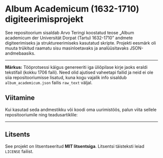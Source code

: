 # Album Academicum (1632-1710) digiteerimisprojekt

See repositoorium sisaldab Arvo Teringi koostatud teose „Album academicum der Universität Dorpat (Tartu) 1632-1710” andmete digiteerimiseks ja struktureerimiseks kasutatud skripte. Projekti eesmärk oli muuta trükitud raamatu sisu masinloetavaks ja analüüsitavaks JSON-andmebaasiks.

-----

**Märkus:** Tööprotsessi käigus genereeriti iga üliõpilase kirje jaoks eraldi tekstifail (kokku 1706 faili). Need olid ajutised vaheetapi failid ja neid ei ole siia repositooriumisse lisatud, kuna kogu vajalik info sisaldub `album_academicum.json` failis `raw_text` väljal.


## Viitamine

Kui kasutad seda andmestikku või koodi oma uurimistöös, palun viita sellele repositooriumile ning teadusartiklile: 

-----

## Litsents

See projekt on litsentseeritud **MIT litsentsiga**. Litsentsi täisteksti leiad `LICENSE` failist.
